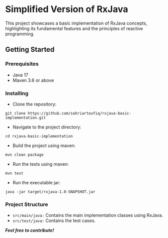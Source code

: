 # Simplified Version of RxJava

This project showcases a basic implementation of RxJava concepts, highlighting its fundamental features and the principles
of reactive programming.

## Getting Started

### Prerequisites

- Java 17
- Maven 3.6 or above

### Installing

- Clone the repository:

```
git clone https://github.com/sahriartoufiq/rxjava-basic-implementation.git
```

- Navigate to the project directory:

```
cd rxjava-basic-implementation
```

- Build the project using maven:

```
mvn clean package
```

- Run the tests using maven:

```
mvn test
```

- Run the executable jar:

```
java -jar target/rxjava-1.0-SNAPSHOT.jar
```

### Project Structure

- ```src/main/java:``` Contains the main implementation classes using RxJava.
- ```src/test/java:``` Contains the test cases.

***Feel free to contribute!***